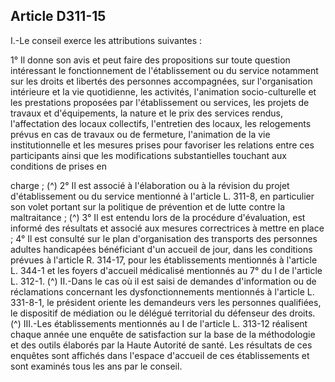 ## Article D311-15

I.-Le conseil exerce les attributions suivantes :

1° Il donne son avis et peut faire des propositions sur toute question intéressant le fonctionnement de
l'établissement ou du service notamment sur les droits et libertés des personnes accompagnées, sur
l'organisation intérieure et la vie quotidienne, les activités, l'animation socio-culturelle et les prestations
proposées par l'établissement ou services, les projets de travaux et d'équipements, la nature et le prix des
services rendus, l'affectation des locaux collectifs, l'entretien des locaux, les relogements prévus en cas
de travaux ou de fermeture, l'animation de la vie institutionnelle et les mesures prises pour favoriser les
relations entre ces participants ainsi que les modifications substantielles touchant aux conditions de prises en

charge ; (^)
2° Il est associé à l'élaboration ou à la révision du projet d'établissement ou du service mentionné à l'article
L. 311-8, en particulier son volet portant sur la politique de prévention et de lutte contre la maltraitance ; (^)
3° Il est entendu lors de la procédure d'évaluation, est informé des résultats et associé aux mesures
correctrices à mettre en place ;
4° Il est consulté sur le plan d'organisation des transports des personnes adultes handicapées bénéficiant
d'un accueil de jour, dans les conditions prévues à l'article R. 314-17, pour les établissements mentionnés à
l'article L. 344-1 et les foyers d'accueil médicalisé mentionnés au 7° du I de l'article L. 312-1. (^)
II.-Dans le cas où il est saisi de demandes d'information ou de réclamations concernant les
dysfonctionnements mentionnés à l'article L. 331-8-1, le président oriente les demandeurs vers les personnes
qualifiées, le dispositif de médiation ou le délégué territorial du défenseur des droits. (^)
III.-Les établissements mentionnés au I de l'article L. 313-12 réalisent chaque année une enquête de
satisfaction sur la base de la méthodologie et des outils élaborés par la Haute Autorité de santé. Les résultats
de ces enquêtes sont affichés dans l'espace d'accueil de ces établissements et sont examinés tous les ans par
le conseil.


